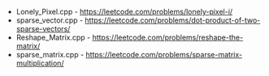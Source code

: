 - Lonely_Pixel.cpp - https://leetcode.com/problems/lonely-pixel-i/     
- sparse_vector.cpp - https://leetcode.com/problems/dot-product-of-two-sparse-vectors/
- Reshape_Matrix.cpp - https://leetcode.com/problems/reshape-the-matrix/
- sparse_matrix.cpp - https://leetcode.com/problems/sparse-matrix-multiplication/
          
